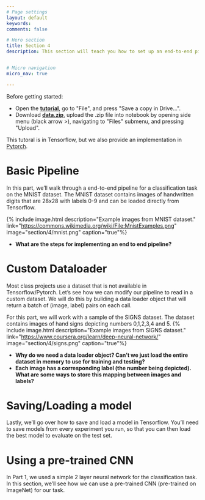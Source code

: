 ```yaml
---
# Page settings
layout: default
keywords:
comments: false

# Hero section
title: Section 4
description: This section will teach you how to set up an end-to-end pipeline for training a model in Tensorflow or Pytorch. Specifically, we will cover (i) implementing a basic pipeline for classification on the MNIST dataset, (ii) modifying the pipeline to take in a custom dataset, and (iii) saving/loading a model.


# Micro navigation
micro_nav: true

---
```


Before getting started:
  - Open the [**tutorial**](https://colab.research.google.com/drive/1lRitEHoEiJYPp53Wj8TtOWU6XuesgIx1), go to "File", and press "Save a copy in Drive...".
  - Download [**data.zip**](https://drive.google.com/file/d/1K2hSiWiufAglL8MoTrWdStuVA2WjiTQa/view), upload the .zip file into notebook by opening side menu (black arrow >), navigating to "Files" submenu, and pressing "Upload".

This tutoral is in Tensorflow, but we also provide an implementation in [Pytorch](https://colab.research.google.com/drive/14h07IxOT22pCGkkUJXjKitYSeSbXrDbO).

# Basic Pipeline 
In this part, we’ll walk through a end-to-end pipeline for a classification task on the MNIST dataset. The MNIST dataset contains images of handwritten digits that are 28x28 with labels 0-9 and can be loaded directly from Tensorflow.

{% include image.html description="Example images from MNIST dataset." link="https://commons.wikimedia.org/wiki/File:MnistExamples.png" image="section/4/mnist.png" caption="true"%}

  - **What are the steps for implementing an end to end pipeline?**

# Custom Dataloader

Most class projects use a dataset that is not available in Tensorflow/Pytorch. Let’s see how we can modify our pipeline to read in a custom dataset. We will do this by building a data loader object that will return a batch of (image, label) pairs on each call.

For this part, we will work with a sample of the SIGNS dataset. The dataset contains images of hand signs depicting numbers 0,1,2,3,4 and 5.
{% include image.html description="Example images from SIGNS dataset." link="https://www.coursera.org/learn/deep-neural-network/" image="section/4/signs.png" caption="true"%}

  - **Why do we need a data loader object? Can’t we just load the entire dataset in memory to use for training and testing?**
  - **Each image has a corresponding label (the number being depicted). What are some ways to store this mapping between images and labels?**

# Saving/Loading a model
Lastly, we’ll go over how to save and load a model in Tensorflow. You’ll need to save models from every experiment you run, so that you can then load the best model to evaluate on the test set. 


# Using a pre-trained CNN
In Part 1, we used a simple 2 layer neural network for the classification task. In this section, we’ll see how we can use a pre-trained CNN (pre-trained on ImageNet) for our task.






